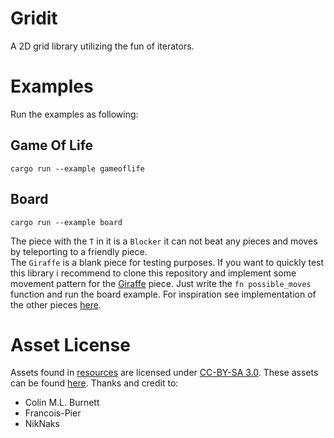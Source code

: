 # Gridit

A 2D grid library utilizing the fun of iterators.


# Examples

Run the examples as following:  

## Game Of Life
```
cargo run --example gameoflife
```

## Board
```
cargo run --example board
```

The piece with the `T` in it is a `Blocker` it can not beat any pieces and moves by teleporting
to a friendly piece.  
The `Giraffe` is a blank piece for testing purposes. If you want to quickly test this library
i recommend to clone this repository and implement some movement pattern for the [Giraffe](./examples/board/piece/giraffe.rs) piece.
Just write the `fn possible_moves` function and run the board example.
For inspiration see implementation of the other pieces [here](./examples/board/piece).


# Asset License
Assets found in [resources](./resources/) are licensed under [CC-BY-SA 3.0](https://creativecommons.org/licenses/by-sa/3.0/legalcode).
These assets can be found [here](https://commons.wikimedia.org/wiki/Category:SVG_chess_pieces).
Thanks and credit to:
* Colin M.L. Burnett
* Francois-Pier
* NikNaks

